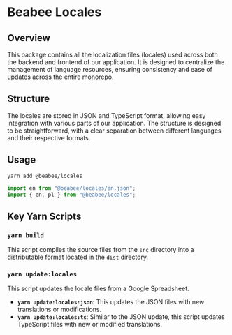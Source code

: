 # Beabee Locales

## Overview

This package contains all the localization files (locales) used across both the
backend and frontend of our application. It is designed to centralize the
management of language resources, ensuring consistency and ease of updates
across the entire monorepo.

## Structure

The locales are stored in JSON and TypeScript format, allowing easy integration
with various parts of our application. The structure is designed to be
straightforward, with a clear separation between different languages and their
respective formats.

## Usage

```
yarn add @beabee/locales
```

```ts
import en from "@beabee/locales/en.json";
import { en, pl } from "@beabee/locales";
```

## Key Yarn Scripts

### `yarn build`

This script compiles the source files from the `src` directory into a
distributable format located in the `dist` directory.

### `yarn update:locales`

This script updates the locale files from a Google Spreadsheet.

- **`yarn update:locales:json`**: This updates the JSON files with new
  translations or modifications.
- **`yarn update:locales:ts`**: Similar to the JSON update, this script updates
  TypeScript files with new or modified translations.
